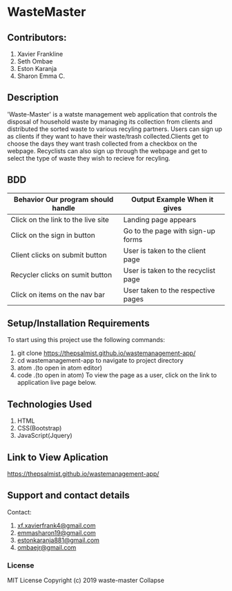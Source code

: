 # WasteMaster

## Contributors:
1. Xavier Frankline
2. Seth Ombae
3. Eston Karanja
4. Sharon Emma C.

## Description
'Waste-Master' is a watste management web application that controls the disposal of household waste by managing its collection from clients and distributed the sorted waste to various recyling partners.
Users can sign up as clients if they want to have their waste/trash collected.Clients get to choose the days they want trash collected from a checkbox on the webpage. Recyclists can also sign up through
the webpage and get to select the type of waste they wish to recieve for recyling.

## BDD
| Behavior Our program should handle                                  | Output Example When it gives        |
|---------------------------------------------------------------------|-------------------------------------|
| Click on the link to the live site                                  | Landing page appears                |
| Click on the sign in button                                         | Go to the page with sign-up forms   |
| Client clicks on submit button                                      | User is taken to the client page    |
| Recycler clicks on sumit button                                     | User is taken to the recyclist page |
| Click on items on the nav bar                                       | User taken to the respective  pages |

## Setup/Installation Requirements
To start using this project use the following commands:
1. git clone https://thepsalmist.github.io/wastemanagement-app/
2. cd wastemanagement-app to navigate to project directory
3. atom .(to open in atom editor)
4. code .(to open in atom)
To view the page as a user, click on the link to application live page below.

## Technologies Used
1. HTML
2. CSS(Bootstrap)
3. JavaScript(Jquery)

## Link to View Aplication
https://thepsalmist.github.io/wastemanagement-app/

## Support and contact details
Contact:
1. xf.xavierfrank4@gmail.com
2. emmasharon19@gmail.com
3. estonkaranja881@gmail.com
4. ombaejr@gmail.com

### License
MIT License
Copyright (c) 2019 waste-master
Collapse
